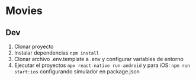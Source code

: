 # Movies

## Dev

1. Clonar proyecto
2. Instalar dependencias `npm install`
3. Clonar archivo .env.template a .env y configurar variables de entorno
4. Ejecutar el proyectos `npx react-native run-android` y para iOS: `npm run start:ios` configurando simulador en package.json
